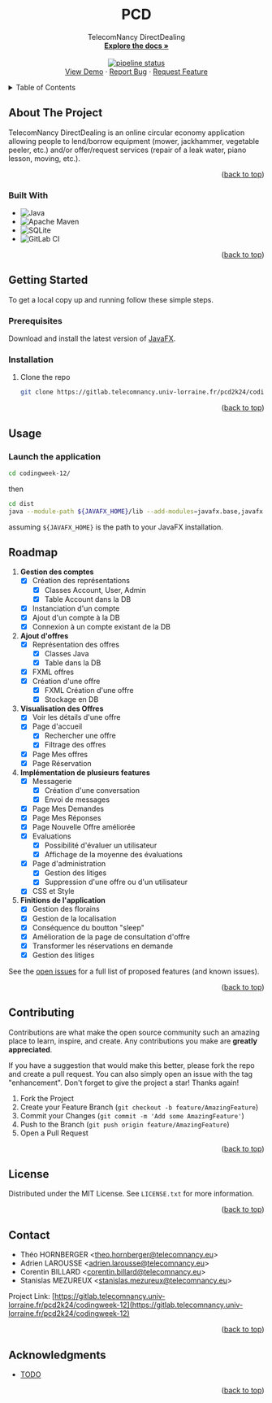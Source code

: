 <!-- Improved compatibility of back to top link: See: https://github.com/othneildrew/Best-README-Template/pull/73 -->

<a name="readme-top"></a>

<!--
*** Thanks for checking out the Best-README-Template. If you have a suggestion
*** that would make this better, please fork the repo and create a pull request
*** or simply open an issue with the tag "enhancement".
*** Don't forget to give the project a star!
*** Thanks again! Now go create something AMAZING! :D
-->

<!-- PROJECT SHIELDS -->
<!--
*** I'm using markdown "reference style" links for readability.
*** Reference links are enclosed in brackets [ ] instead of parentheses ( ).
*** See the bottom of this document for the declaration of the reference variables
*** for contributors-url, forks-url, etc. This is an optional, concise syntax you may use.
*** https://www.markdownguide.org/basic-syntax/#reference-style-links
-->

<!-- PROJECT LOGO -->
<br />
<div align="center">

<h1 align="center">PCD</h1>

  <p align="center">
    TelecomNancy DirectDealing
    <br />
    <a href="https://gitlab.telecomnancy.univ-lorraine.fr/pcd2k24/codingweek-12/-/tree/main/docs"><strong>Explore the docs »</strong></a>
    <br />
    <br />
    <a href="https://gitlab.telecomnancy.univ-lorraine.fr/pcd2k24/codingweek-12/-/commits/master"><img alt="pipeline status" src="https://gitlab.telecomnancy.univ-lorraine.fr/pcd2k24/codingweek-12/badges/master/pipeline.svg" /></a>
    <br />
    <a href="https://gitlab.telecomnancy.univ-lorraine.fr/pcd2k24/codingweek-12">View Demo</a>
    ·
    <a href="https://gitlab.telecomnancy.univ-lorraine.fr/pcd2k24/codingweek-12/-/issues">Report Bug</a>
    ·
    <a href="https://gitlab.telecomnancy.univ-lorraine.fr/pcd2k24/codingweek-12/-/issues">Request Feature</a>
  </p>
</div>

<!-- TABLE OF CONTENTS -->
<details>
  <summary>Table of Contents</summary>
  <ol>
    <li>
      <a href="#about-the-project">About The Project</a>
      <ul>
        <li><a href="#built-with">Built With</a></li>
      </ul>
    </li>
    <li>
      <a href="#getting-started">Getting Started</a>
      <ul>
        <li><a href="#prerequisites">Prerequisites</a></li>
        <li><a href="#installation">Installation</a></li>
      </ul>
    </li>
    <li><a href="#usage">Usage</a></li>
    <li><a href="#roadmap">Roadmap</a></li>
    <li><a href="#contributing">Contributing</a></li>
    <li><a href="#license">License</a></li>
    <li><a href="#contact">Contact</a></li>
    <li><a href="#acknowledgments">Acknowledgments</a></li>
  </ol>
</details>

<!-- ABOUT THE PROJECT -->

## About The Project

TelecomNancy DirectDealing is an online circular economy application allowing people to lend/borrow equipment (mower, jackhammer, vegetable peeler, etc.) and/or offer/request services (repair of a leak water, piano lesson, moving, etc.).
<p align="right">(<a href="#readme-top">back to top</a>)</p>

### Built With

- ![Java](https://img.shields.io/badge/java-%23ED8B00.svg?style=for-the-badge&logo=openjdk&logoColor=white)
- ![Apache Maven](https://img.shields.io/badge/Apache%20Maven-C71A36?style=for-the-badge&logo=Apache%20Maven&logoColor=white)
- ![SQLite](https://img.shields.io/badge/sqlite-%2307405e.svg?style=for-the-badge&logo=sqlite&logoColor=white)
- ![GitLab CI](https://img.shields.io/badge/gitlab%20ci-%23181717.svg?style=for-the-badge&logo=gitlab&logoColor=white)

<p align="right">(<a href="#readme-top">back to top</a>)</p>

<!-- GETTING STARTED -->

## Getting Started

To get a local copy up and running follow these simple steps.

### Prerequisites

Download and install the latest version of [JavaFX](https://openjfx.io/openjfx-docs/).

### Installation

1. Clone the repo
   ```sh
   git clone https://gitlab.telecomnancy.univ-lorraine.fr/pcd2k24/codingweek-12.git
   ```

<p align="right">(<a href="#readme-top">back to top</a>)</p>

<!-- USAGE EXAMPLES -->

## Usage

### Launch the application

```sh
cd codingweek-12/
```

then

```sh
cd dist
java --module-path ${JAVAFX_HOME}/lib --add-modules=javafx.base,javafx.controls,javafx.fxml -jar direct-dealing.jar
```

assuming `${JAVAFX_HOME}` is the path to your JavaFX installation.

<!-- ROADMAP -->

## Roadmap

1. **Gestion des comptes**
    - [x] Création des représentations
      - [x] Classes Account, User, Admin
      - [x] Table Account dans la DB
    - [x] Instanciation d'un compte
    - [x] Ajout d'un compte à la DB
    - [x] Connexion à un compte existant de la DB

2. **Ajout d'offres**
    - [x] Représentation des offres
      - [x] Classes Java
      - [x] Table dans la DB
    - [x] FXML offres
    - [x] Création d'une offre
      - [x] FXML Création d'une offre
      - [x] Stockage en DB
3. **Visualisation des Offres**
   - [x] Voir les détails d'une offre
   - [x] Page d'accueil
       - [x] Rechercher une offre
       - [x] Filtrage des offres
   - [x] Page Mes offres
   - [x] Page Réservation
4. **Implémentation de plusieurs features**
   -  [x] Messagerie
       - [x] Création d'une conversation
       - [x] Envoi de messages
   - [x] Page Mes Demandes
   - [x] Page Mes Réponses
   - [x] Page Nouvelle Offre améliorée
   - [x] Evaluations
     - [x] Possibilité d'évaluer un utilisateur
     - [x] Affichage de la moyenne des évaluations
   - [x] Page d'administration
     - [x] Gestion des litiges 
     - [x] Suppression d'une offre ou d'un utilisateur
   - [x] CSS et Style
5. **Finitions de l'application**
    - [x] Gestion des florains
    - [x] Gestion de la localisation
    - [x] Conséquence du boutton "sleep"
    - [x] Amélioration de la page de consultation d'offre
    - [x] Transformer les réservations en demande
    - [x] Gestion des litiges

See the [open issues](https://gitlab.telecomnancy.univ-lorraine.fr/pcd2k24/codingweek-12/-/issues) for a full list of proposed features (and known issues).

<p align="right">(<a href="#readme-top">back to top</a>)</p>

<!-- CONTRIBUTING -->

## Contributing

Contributions are what make the open source community such an amazing place to learn, inspire, and create. Any contributions you make are **greatly appreciated**.

If you have a suggestion that would make this better, please fork the repo and create a pull request. You can also simply open an issue with the tag "enhancement".
Don't forget to give the project a star! Thanks again!

1. Fork the Project
2. Create your Feature Branch (`git checkout -b feature/AmazingFeature`)
3. Commit your Changes (`git commit -m 'Add some AmazingFeature'`)
4. Push to the Branch (`git push origin feature/AmazingFeature`)
5. Open a Pull Request

<p align="right">(<a href="#readme-top">back to top</a>)</p>

<!-- LICENSE -->

## License

Distributed under the MIT License. See `LICENSE.txt` for more information.

<p align="right">(<a href="#readme-top">back to top</a>)</p>

<!-- CONTACT -->

## Contact

- Théo HORNBERGER <<theo.hornberger@telecomnancy.eu>>
- Adrien LAROUSSE <<adrien.larousse@telecomnancy.eu>>
- Corentin BILLARD <<corentin.billard@telecomnancy.eu>>
- Stanislas MEZUREUX <<stanislas.mezureux@telecomnancy.eu>>

Project Link: [https://gitlab.telecomnancy.univ-lorraine.fr/pcd2k24/codingweek-12](https://gitlab.telecomnancy.univ-lorraine.fr/pcd2k24/codingweek-12)

<p align="right">(<a href="#readme-top">back to top</a>)</p>

<!-- ACKNOWLEDGMENTS -->

## Acknowledgments

- [TODO](https://www.google.com/)

<p align="right">(<a href="#readme-top">back to top</a>)</p>

<!-- MARKDOWN LINKS & IMAGES -->
<!-- https://www.markdownguide.org/basic-syntax/#reference-style-links -->

